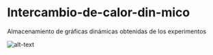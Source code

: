 # Intercambio-de-calor-din-mico
Almacenamiento de gráficas dinámicas obtenidas de los experimentos

![alt-text](https://github.com/coraimadcc/Intercambio-de-calor-din-mico/blob/main/P1malla20%2C15.gif)
